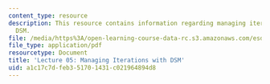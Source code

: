 ```yaml
---
content_type: resource
description: This resource contains information regarding managing iterations with
  DSM.
file: /media/https%3A/open-learning-course-data-rc.s3.amazonaws.com/esd-36-system-project-management-fall-2012/a1c17c7dfeb351701431c021964894d8_MITESD_36F12_Lec05.pdf
file_type: application/pdf
resourcetype: Document
title: 'Lecture 05: Managing Iterations with DSM'
uid: a1c17c7d-feb3-5170-1431-c021964894d8
---
```

